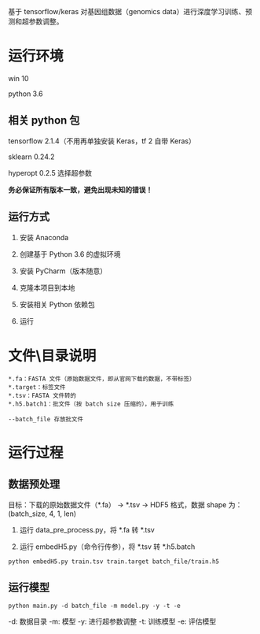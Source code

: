 基于 tensorflow/keras 对基因组数据（genomics data）进行深度学习训练、预测和超参数调整。

# 运行环境
win 10

python 3.6

## 相关 python 包
tensorflow 2.1.4（不用再单独安装 Keras，tf 2 自带 Keras）

sklearn 0.24.2

hyperopt 0.2.5	选择超参数

**务必保证所有版本一致，避免出现未知的错误！**

## 运行方式
1. 安装 Anaconda

2. 创建基于 Python 3.6 的虚拟环境

3. 安装 PyCharm（版本随意）

4. 克隆本项目到本地

5. 安装相关 Python 依赖包

6. 运行

# 文件\目录说明
```
*.fa：FASTA 文件（原始数据文件，即从官网下载的数据，不带标签）
*.target：标签文件
*.tsv：FASTA 文件转的
*.h5.batch1：批文件（按 batch size 压缩的），用于训练

--batch_file 存放批文件
```


# 运行过程
## 数据预处理
目标：下载的原始数据文件（*.fa） -> *.tsv -> HDF5 格式，数据 shape 为：(batch_size, 4, 1, len)

1. 运行 data_pre_process.py，将 *.fa 转 *.tsv

2. 运行 embedH5.py（命令行传参），将 *.tsv 转 *.h5.batch
```
python embedH5.py train.tsv train.target batch_file/train.h5
```

## 运行模型
```
python main.py -d batch_file -m model.py -y -t -e
```
-d: 数据目录
-m: 模型
-y: 进行超参数调整 
-t: 训练模型
-e: 评估模型
